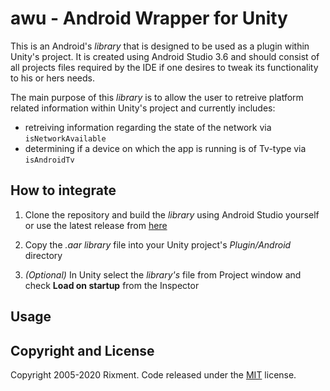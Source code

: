 # awu - Android Wrapper for Unity

This is an Android's _library_ that is designed to be used as a plugin within Unity's project. It is created using Android Studio 3.6 and should consist of all projects files required by the IDE if one desires to tweak its functionality to his or hers needs.

The main purpose of this _library_ is to allow the user to retreive platform related information within Unity's project and currently includes:

- retreiving information regarding the state of the network via `isNetworkAvailable`
- determining if a device on which the app is running is of Tv-type via `isAndroidTv`

## How to integrate

1. Clone the repository and build the _library_ using Android Studio yourself or use the latest release from [here](awu/build/outputs/aar/awu-release.aar)

2. Copy the _.aar library_ file into your Unity project's _Plugin/Android_ directory

3. _(Optional)_ In Unity select the _library's_ file from Project window and check __Load on startup__ from the Inspector

## Usage

## Copyright and License
Copyright 2005-2020 Rixment. Code released under the [MIT](./LICENSE) license.
